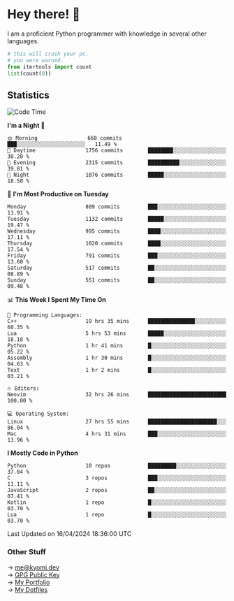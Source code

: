 # Hey there! 👋

I am a proficient Python programmer with knowledge in several other languages.

```py
# this will crash your pc.
# you were warned.
from itertools import count
list(count(0))
```

## Statistics
<!--START_SECTION:waka-->
![Code Time](http://img.shields.io/badge/Code%20Time-1%2C005%20hrs%2053%20mins-blue)

**I'm a Night 🦉** 

```text
🌞 Morning                668 commits         ███░░░░░░░░░░░░░░░░░░░░░░   11.49 % 
🌆 Daytime                1756 commits        ████████░░░░░░░░░░░░░░░░░   30.20 % 
🌃 Evening                2315 commits        ██████████░░░░░░░░░░░░░░░   39.81 % 
🌙 Night                  1076 commits        █████░░░░░░░░░░░░░░░░░░░░   18.50 % 
```
📅 **I'm Most Productive on Tuesday** 

```text
Monday                   809 commits         ███░░░░░░░░░░░░░░░░░░░░░░   13.91 % 
Tuesday                  1132 commits        █████░░░░░░░░░░░░░░░░░░░░   19.47 % 
Wednesday                995 commits         ████░░░░░░░░░░░░░░░░░░░░░   17.11 % 
Thursday                 1020 commits        ████░░░░░░░░░░░░░░░░░░░░░   17.54 % 
Friday                   791 commits         ███░░░░░░░░░░░░░░░░░░░░░░   13.60 % 
Saturday                 517 commits         ██░░░░░░░░░░░░░░░░░░░░░░░   08.89 % 
Sunday                   551 commits         ██░░░░░░░░░░░░░░░░░░░░░░░   09.48 % 
```


📊 **This Week I Spent My Time On** 

```text
💬 Programming Languages: 
C++                      19 hrs 35 mins      ███████████████░░░░░░░░░░   60.35 % 
Lua                      5 hrs 53 mins       █████░░░░░░░░░░░░░░░░░░░░   18.18 % 
Python                   1 hr 41 mins        █░░░░░░░░░░░░░░░░░░░░░░░░   05.22 % 
Assembly                 1 hr 30 mins        █░░░░░░░░░░░░░░░░░░░░░░░░   04.63 % 
Text                     1 hr 2 mins         █░░░░░░░░░░░░░░░░░░░░░░░░   03.21 % 

🔥 Editors: 
Neovim                   32 hrs 26 mins      █████████████████████████   100.00 % 

💻 Operating System: 
Linux                    27 hrs 55 mins      ██████████████████████░░░   86.04 % 
Mac                      4 hrs 31 mins       ███░░░░░░░░░░░░░░░░░░░░░░   13.96 % 
```

**I Mostly Code in Python** 

```text
Python                   10 repos            █████████░░░░░░░░░░░░░░░░   37.04 % 
C                        3 repos             ███░░░░░░░░░░░░░░░░░░░░░░   11.11 % 
JavaScript               2 repos             ██░░░░░░░░░░░░░░░░░░░░░░░   07.41 % 
Kotlin                   1 repo              █░░░░░░░░░░░░░░░░░░░░░░░░   03.70 % 
Lua                      1 repo              █░░░░░░░░░░░░░░░░░░░░░░░░   03.70 % 
```




 Last Updated on 16/04/2024 18:36:00 UTC
<!--END_SECTION:waka-->

### Other Stuff

→ [me@kyomi.dev](mailto:me@kyomi.dev)\
→ [GPG Public Key](https://github.com/bitterteriyaki.gpg)\
→ [My Portfolio](https://kyomi.dev)\
→ [My Dotfiles](https://github.com/bitterteriyaki/dotfiles)
